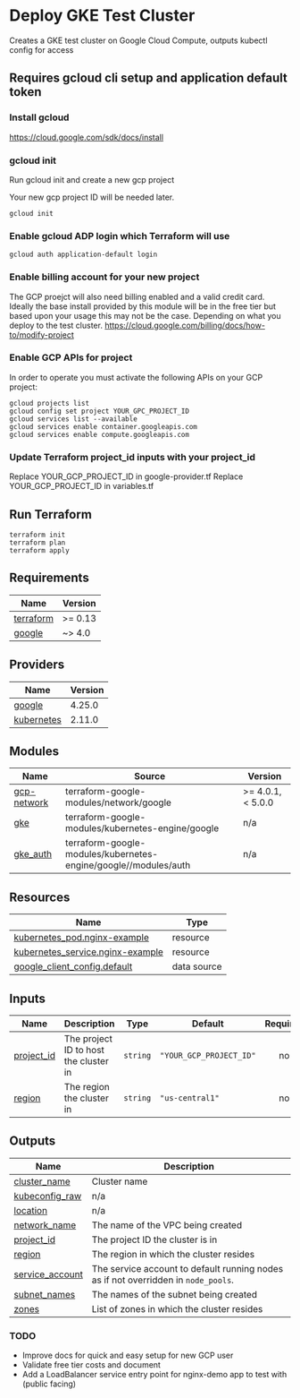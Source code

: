# Deploy GKE Test Cluster 
 
Creates a GKE test cluster on Google Cloud Compute, outputs kubectl config for access

## Requires gcloud cli setup and application default token

### Install gcloud

https://cloud.google.com/sdk/docs/install

### gcloud init

Run gcloud init and create a new gcp project

Your new gcp project ID will be needed later.

```
gcloud init
```

### Enable gcloud ADP login which Terraform will use

```
gcloud auth application-default login
```

### Enable billing account for your new project

The GCP proejct will also need billing enabled and a valid credit card. Ideally the base install provided by this module will be in the free tier but based upon your usage this may not be the case. Depending on what you deploy to the test cluster. https://cloud.google.com/billing/docs/how-to/modify-project


### Enable GCP APIs for project

In order to operate you must activate the following APIs on your GCP project:

```
gcloud projects list
gcloud config set project YOUR_GPC_PROJECT_ID
gcloud services list --available
gcloud services enable container.googleapis.com
gcloud services enable compute.googleapis.com
```

### Update Terraform project_id inputs with your project_id

Replace YOUR_GCP_PROJECT_ID in google-provider.tf
Replace YOUR_GCP_PROJECT_ID in variables.tf


## Run Terraform
```
terraform init
terraform plan
terraform apply
```

<!-- BEGIN_TF_DOCS -->
## Requirements

| Name | Version |
|------|---------|
| <a name="requirement_terraform"></a> [terraform](#requirement\_terraform) | >= 0.13 |
| <a name="requirement_google"></a> [google](#requirement\_google) | ~> 4.0 |

## Providers

| Name | Version |
|------|---------|
| <a name="provider_google"></a> [google](#provider\_google) | 4.25.0 |
| <a name="provider_kubernetes"></a> [kubernetes](#provider\_kubernetes) | 2.11.0 |

## Modules

| Name | Source | Version |
|------|--------|---------|
| <a name="module_gcp-network"></a> [gcp-network](#module\_gcp-network) | terraform-google-modules/network/google | >= 4.0.1, < 5.0.0 |
| <a name="module_gke"></a> [gke](#module\_gke) | terraform-google-modules/kubernetes-engine/google | n/a |
| <a name="module_gke_auth"></a> [gke\_auth](#module\_gke\_auth) | terraform-google-modules/kubernetes-engine/google//modules/auth | n/a |

## Resources

| Name | Type |
|------|------|
| [kubernetes_pod.nginx-example](https://registry.terraform.io/providers/hashicorp/kubernetes/latest/docs/resources/pod) | resource |
| [kubernetes_service.nginx-example](https://registry.terraform.io/providers/hashicorp/kubernetes/latest/docs/resources/service) | resource |
| [google_client_config.default](https://registry.terraform.io/providers/hashicorp/google/latest/docs/data-sources/client_config) | data source |

## Inputs

| Name | Description | Type | Default | Required |
|------|-------------|------|---------|:--------:|
| <a name="input_project_id"></a> [project\_id](#input\_project\_id) | The project ID to host the cluster in | `string` | `"YOUR_GCP_PROJECT_ID"` | no |
| <a name="input_region"></a> [region](#input\_region) | The region the cluster in | `string` | `"us-central1"` | no |

## Outputs

| Name | Description |
|------|-------------|
| <a name="output_cluster_name"></a> [cluster\_name](#output\_cluster\_name) | Cluster name |
| <a name="output_kubeconfig_raw"></a> [kubeconfig\_raw](#output\_kubeconfig\_raw) | n/a |
| <a name="output_location"></a> [location](#output\_location) | n/a |
| <a name="output_network_name"></a> [network\_name](#output\_network\_name) | The name of the VPC being created |
| <a name="output_project_id"></a> [project\_id](#output\_project\_id) | The project ID the cluster is in |
| <a name="output_region"></a> [region](#output\_region) | The region in which the cluster resides |
| <a name="output_service_account"></a> [service\_account](#output\_service\_account) | The service account to default running nodes as if not overridden in `node_pools`. |
| <a name="output_subnet_names"></a> [subnet\_names](#output\_subnet\_names) | The names of the subnet being created |
| <a name="output_zones"></a> [zones](#output\_zones) | List of zones in which the cluster resides |
<!-- END_TF_DOCS -->


### TODO

* Improve docs for quick and easy setup for new GCP user
* Validate free tier costs and document
* Add a LoadBalancer service entry point for nginx-demo app to test with (public facing)
